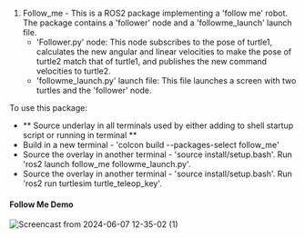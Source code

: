 1. Follow_me - This is a ROS2 package implementing a 'follow me' robot. The package contains a 'follower' node and a 'followme_launch' launch file.
   - 'Follower.py' node: This node subscribes to the pose of turtle1, calculates the new angular and linear velocities to make the pose of turtle2 match that of turtle1, and
     publishes the new command velocities to turtle2.
   - 'followme_launch.py' launch file: This file launches a screen with two turtles and the 'follower' node.

  To use this package:
  - ** Source underlay in all terminals used by either adding to shell startup script or running in terminal **
  - Build in a new terminal - 'colcon build --packages-select follow_me'
  - Source the overlay in another terminal - 'source install/setup.bash'. Run 'ros2 launch follow_me followme_launch.py'.
  - Source the overlay in another terminal - 'source install/setup.bash'. Run 'ros2 run turtlesim turtle_teleop_key'.

#### Follow Me Demo
![Screencast from 2024-06-07 12-35-02 (1)](https://github.com/TofunmiSodimu/ROS-projects/assets/35805326/388dd5b1-f367-4079-ade6-7291a491c3d6)

